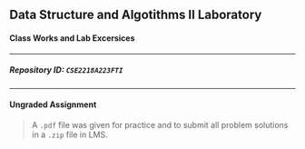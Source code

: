 ## Data Structure and Algotithms II Laboratory

#### Class Works and Lab Excersices

---

##### Repository ID: `CSE2218A223FTI`

---

#### Ungraded Assignment

> A `.pdf` file was given for practice and to submit all problem solutions in a `.zip` file in LMS.

